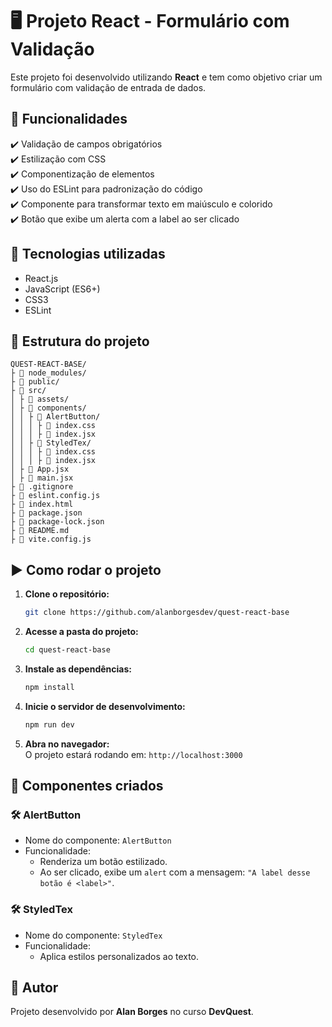 # 🖥️ Projeto React - Formulário com Validação  

Este projeto foi desenvolvido utilizando **React** e tem como objetivo criar um formulário com validação de entrada de dados.  

## 📌 Funcionalidades  
✔️ Validação de campos obrigatórios  
✔️ Estilização com CSS  
✔️ Componentização de elementos  
✔️ Uso do ESLint para padronização do código  
✔️ Componente para transformar texto em maiúsculo e colorido  
✔️ Botão que exibe um alerta com a label ao ser clicado  

## 🚀 Tecnologias utilizadas  
- React.js  
- JavaScript (ES6+)  
- CSS3  
- ESLint  

## 🐂 Estrutura do projeto  
```
QUEST-REACT-BASE/
├ 📂 node_modules/
├ 📂 public/
├ 📂 src/
│ ├ 📂 assets/
│ ├ 📂 components/
│ │ ├ 📂 AlertButton/
│ │ │ ├ 📄 index.css
│ │ │ ├ 📄 index.jsx
│ │ ├ 📂 StyledTex/
│ │ │ ├ 📄 index.css
│ │ │ ├ 📄 index.jsx
│ ├ 📄 App.jsx
│ ├ 📄 main.jsx
├ 📄 .gitignore
├ 📄 eslint.config.js
├ 📄 index.html
├ 📄 package.json
├ 📄 package-lock.json
├ 📄 README.md
├ 📄 vite.config.js
```

## ▶️ Como rodar o projeto  

1. **Clone o repositório:**  
   ```bash
   git clone https://github.com/alanborgesdev/quest-react-base
   ```
2. **Acesse a pasta do projeto:**  
   ```bash
   cd quest-react-base
   ```
3. **Instale as dependências:**  
   ```bash
   npm install
   ```
4. **Inicie o servidor de desenvolvimento:**  
   ```bash
   npm run dev
   ```
5. **Abra no navegador:**  
   O projeto estará rodando em: `http://localhost:3000`

## 📌 Componentes criados  
### 🛠️ AlertButton 
- Nome do componente: `AlertButton`
- Funcionalidade:
  - Renderiza um botão estilizado.
  - Ao ser clicado, exibe um `alert` com a mensagem: `"A label desse botão é <label>"`.

### 🛠️ StyledTex 
- Nome do componente: `StyledTex`
- Funcionalidade:
  - Aplica estilos personalizados ao texto.

## 📌 Autor  
Projeto desenvolvido por **Alan Borges** no curso **DevQuest**.  

